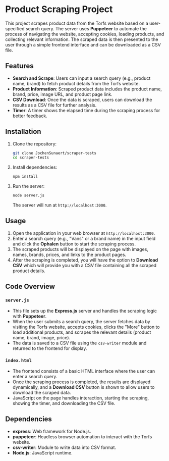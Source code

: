 # Product Scraping Project

This project scrapes product data from the Torfs website based on a user-specified search query. The server uses **Puppeteer** to automate the process of navigating the website, accepting cookies, loading products, and collecting relevant information. The scraped data is then presented to the user through a simple frontend interface and can be downloaded as a CSV file.

## Features

- **Search and Scrape**: Users can input a search query (e.g., product name, brand) to fetch product details from the Torfs website.
- **Product Information**: Scraped product data includes the product name, brand, price, image URL, and product page link.
- **CSV Download**: Once the data is scraped, users can download the results as a CSV file for further analysis.
- **Timer**: A timer shows the elapsed time during the scraping process for better feedback.
  
## Installation

1. Clone the repository:
   ```bash
   git clone JochenSunaert/scraper-tests
   cd scraper-tests
   ```

2. Install dependencies:
   ```bash
   npm install
   ```

3. Run the server:
   ```bash
   node server.js
   ```

   The server will run at `http://localhost:3000`.

## Usage

1. Open the application in your web browser at `http://localhost:3000`.
2. Enter a search query (e.g., "Vans" or a brand name) in the input field and click the **Ophalen** button to start the scraping process.
3. The scraped products will be displayed on the page with images, names, brands, prices, and links to the product pages.
4. After the scraping is completed, you will have the option to **Download CSV** which will provide you with a CSV file containing all the scraped product details.

## Code Overview

### `server.js`

- This file sets up the **Express.js** server and handles the scraping logic with **Puppeteer**.
- When the user submits a search query, the server fetches data by visiting the Torfs website, accepts cookies, clicks the "More" button to load additional products, and scrapes the relevant details (product name, brand, image, price).
- The data is saved to a CSV file using the `csv-writer` module and returned to the frontend for display.

### `index.html`

- The frontend consists of a basic HTML interface where the user can enter a search query.
- Once the scraping process is completed, the results are displayed dynamically, and a **Download CSV** button is shown to allow users to download the scraped data.
- JavaScript on the page handles interaction, starting the scraping, showing the timer, and downloading the CSV file.

## Dependencies

- **express**: Web framework for Node.js.
- **puppeteer**: Headless browser automation to interact with the Torfs website.
- **csv-writer**: Module to write data into CSV format.
- **Node.js**: JavaScript runtime.

